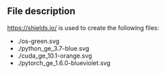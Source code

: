 ## File description

<https://shields.io/> is used to create the following files:

- ./os-green.svg
- ./python_ge_3.7-blue.svg
- ./cuda_ge_10.1-orange.svg
- ./pytorch_ge_1.6.0-blueviolet.svg
